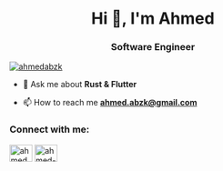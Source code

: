 <h1 align="center">Hi 👋, I'm Ahmed</h1>
<h3 align="center">Software Engineer</h3>

<p align="left"> <a href="https://twitter.com/ahmedabzk" target="blank"><img src="https://img.shields.io/twitter/follow/ahmedabzk?logo=twitter&style=for-the-badge" alt="ahmedabzk" /></a> </p>


- 💬 Ask me about **Rust & Flutter**

- 📫 How to reach me **ahmed.abzk@gmail.com**

<h3 align="left">Connect with me:</h3>
<p align="left">
<a href="https://twitter.com/ahmedabzk" target="blank"><img align="center" src="https://raw.githubusercontent.com/rahuldkjain/github-profile-readme-generator/master/src/images/icons/Social/twitter.svg" alt="ahmedabzk" height="30" width="40" /></a>
<a href="linkedin.com/in/ahmed-hassan-7a98a820a" target="blank"><img align="center" src="https://raw.githubusercontent.com/rahuldkjain/github-profile-readme-generator/master/src/images/icons/Social/linked-in-alt.svg" alt="ahmed-hassan" height="30" width="40" /></a>
